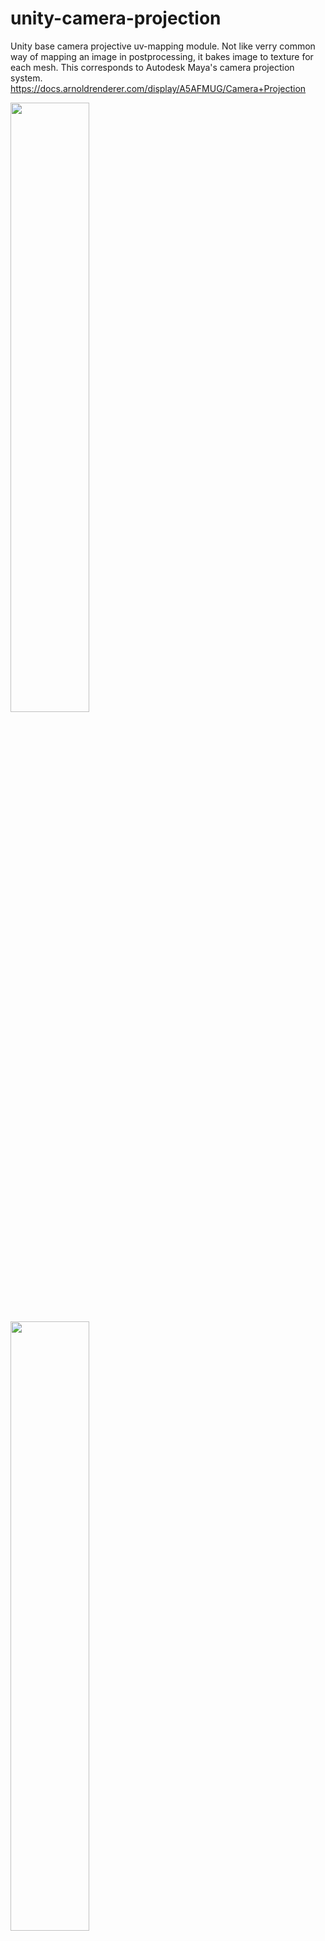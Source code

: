 # unity-camera-projection

Unity base camera projective uv-mapping module. Not like verry common way of mapping an image in postprocessing, it bakes image to texture for each mesh. This corresponds to Autodesk Maya's camera projection system. https://docs.arnoldrenderer.com/display/A5AFMUG/Camera+Projection

<img src="Imgs/mapping03.PNG" width=50%> <img src="Imgs/mapping02.PNG" width=50%>

## License
[MIT](LICENSE)
